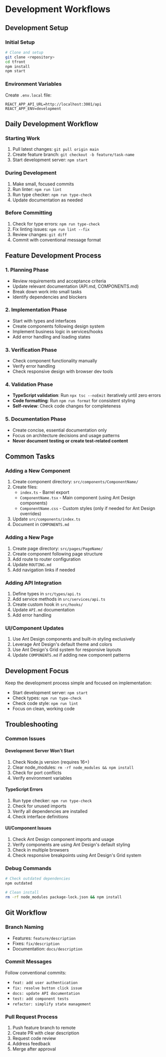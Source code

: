 # Development Workflows

## Development Setup

### Initial Setup
```bash
# Clone and setup
git clone <repository>
cd tfront
npm install
npm start
```

### Environment Variables
Create `.env.local` file:
```
REACT_APP_API_URL=http://localhost:3001/api
REACT_APP_ENV=development
```

## Daily Development Workflow

### Starting Work
1. Pull latest changes: `git pull origin main`
2. Create feature branch: `git checkout -b feature/task-name`
3. Start development server: `npm start`

### During Development
1. Make small, focused commits
2. Run linter: `npm run lint`
3. Run type checker: `npm run type-check`
4. Update documentation as needed

### Before Committing
1. Check for type errors: `npm run type-check`
2. Fix linting issues: `npm run lint --fix`
3. Review changes: `git diff`
4. Commit with conventional message format

## Feature Development Process

### 1. Planning Phase
- Review requirements and acceptance criteria
- Update relevant documentation (API.md, COMPONENTS.md)
- Break down work into small tasks
- Identify dependencies and blockers

### 2. Implementation Phase
- Start with types and interfaces
- Create components following design system
- Implement business logic in services/hooks
- Add error handling and loading states

### 3. Verification Phase
- Check component functionality manually
- Verify error handling
- Check responsive design with browser dev tools

### 4. Validation Phase
- **TypeScript validation**: Run `npx tsc --noEmit` iteratively until zero errors
- **Code formatting**: Run `npm run format` for consistent styling
- **Self-review**: Check code changes for completeness

### 5. Documentation Phase
- Create concise, essential documentation only
- Focus on architecture decisions and usage patterns
- **Never document testing or create test-related content**

## Common Tasks

### Adding a New Component
1. Create component directory: `src/components/ComponentName/`
2. Create files:
   - `index.ts` - Barrel export
   - `ComponentName.tsx` - Main component (using Ant Design components)
   - `ComponentName.css` - Custom styles (only if needed for Ant Design overrides)
3. Update `src/components/index.ts`
4. Document in `COMPONENTS.md`

### Adding a New Page
1. Create page directory: `src/pages/PageName/`
2. Create component following page structure
3. Add route to router configuration
4. Update `ROUTING.md`
5. Add navigation links if needed

### Adding API Integration
1. Define types in `src/types/api.ts`
2. Add service methods in `src/services/api.ts`
3. Create custom hook in `src/hooks/`
4. Update `API.md` documentation
5. Add error handling

### UI/Component Updates
1. Use Ant Design components and built-in styling exclusively
2. Leverage Ant Design's default theme and colors
3. Use Ant Design's Grid system for responsive layouts
4. Update `COMPONENTS.md` if adding new component patterns

## Development Focus

Keep the development process simple and focused on implementation:
- Start development server: `npm start`
- Check types: `npm run type-check`
- Check code style: `npm run lint`
- Focus on clean, working code

## Troubleshooting

### Common Issues

#### Development Server Won't Start
1. Check Node.js version (requires 16+)
2. Clear node_modules: `rm -rf node_modules && npm install`
3. Check for port conflicts
4. Verify environment variables

#### TypeScript Errors
1. Run type checker: `npm run type-check`
2. Check for unused imports
3. Verify all dependencies are installed
4. Check interface definitions

#### UI/Component Issues
1. Check Ant Design component imports and usage
2. Verify components are using Ant Design's default styling
3. Check in multiple browsers
4. Check responsive breakpoints using Ant Design's Grid system

### Debug Commands
```bash
# Check outdated dependencies
npm outdated

# Clean install
rm -rf node_modules package-lock.json && npm install
```

## Git Workflow

### Branch Naming
- Features: `feature/description`
- Fixes: `fix/description` 
- Documentation: `docs/description`

### Commit Messages
Follow conventional commits:
- `feat: add user authentication`
- `fix: resolve button click issue`
- `docs: update API documentation`
- `test: add component tests`
- `refactor: simplify state management`

### Pull Request Process
1. Push feature branch to remote
2. Create PR with clear description
3. Request code review
4. Address feedback
5. Merge after approval